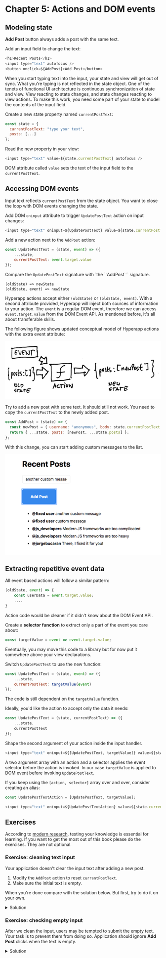 # Chapter 5: Actions and DOM events

## Modeling state

**Add Post** button always adds a post with the same text. 

Add an input field to change the text:
```js
<h1>Recent Posts</h1>
<input type="text" autofocus />
<button onclick=${AddPost}>Add Post</button>
```

When you start typing text into the input, your state and view will get out of sync. What you're typing is not
reflected in the state object.
One of the tenets of functional UI architecture is continuous synchronization of state and view. 
View reacting to state changes, and state changes reacting to view actions. 
To make this work, you need some part of your state to model the contents of the input field. 

Create a new state property named ```currentPostText```:
```js
const state = {
  currentPostText: "type your text",
  posts: [...]
};
```
Read the new property in your view:
```js
<input type="text" value=${state.currentPostText} autofocus />
```
DOM attribute called ```value``` sets the text of the input field to the ```currentPostText```.

## Accessing DOM events

Input text reflects ```currentPostText``` from the state object. You want to close the loop with DOM events changing the state.

Add DOM ```oninput``` attribute to trigger ```UpdatePostText``` action on input changes:
```js
<input type="text" oninput=${UpdatePostText} value=${state.currentPostText} autofocus />
```

Add a new action next to the ```AddPost``` action:
```js
const UpdatePostText = (state, event) => ({
    ...state,
    currentPostText: event.target.value
});
```
Compare the ```UpdatePostText``` signature with `the ``AddPost``` signature.

```
(oldState) => newState
(oldState, event) => newState
```
Hyperapp actions accept either ```(oldState)``` or ```(oldState, event)```. 
With a second attribute provided, Hyperapp will inject both sources of information to your action.
The ```event``` is a regular DOM event, therefore we can access ```event.target.value``` from the DOM Event API. 
As mentioned before, it's all about transferable skills. 

The following figure shows updated conceptual model of Hyperapp actions with the extra event attribute:

![Figure: Action is a pure function of state and event](images/action-with-event.jpg)

Try to add a new post with some text. It should still not work. You need to copy the ```currentPostText``` to the newly added post.

```js
const AddPost = (state) => {
  const newPost = { username: "anonymous", body: state.currentPostText };
  return { ...state, posts: [newPost, ...state.posts] };
};
```

With this change, you can start adding custom messages to the list.

![Figure: Adding custom messages to the list](images/custom-messages.png)

## Extracting repetitive event data

All event based actions will follow a similar pattern:
```js
(oldState, event) => {
    const userData = event.target.value;
    ....
}
```
Action code would be cleaner if it didn't know about the DOM Event API.

Create a **selector function** to extract only a part of the event you care about:
```js
const targetValue = event => event.target.value;
```
Eventually, you may move this code to a library but for now put it somewhere above your view declarations.

Switch ```UpdatePostTest``` to use the new function:
```js
const UpdatePostText = (state, event) => ({
    ...state,
    currentPostText: targetValue(event)
});
```
The code is still dependent on the ```targetValue``` function.

Ideally, you'd like the action to accept only the data it needs:
```js
const UpdatePostText = (state, currentPostText) => ({
    ...state,
    currentPostText
});
```
Shape the second argument of your action inside the input handler. 
```js
<input type="text" oninput=${[UpdatePostText, targetValue]} value=${state.currentPostText} autofocus />
```
A two argument array with an action and a selector applies the event selector before the action is invoked. 
In our case ```targetValue``` is applied to DOM event before invoking ```UpdatePostText```.

If you keep using the ```[action, selector]``` array over and over, consider creating an alias:
```js
const UpdatePostTextAction = [UpdatePostText, targetValue];
```
```js
<input type="text" oninput=${UpdatePostTextAction} value=${state.currentPostText} autofocus />
```

## Exercises



According to [modern research](https://en.wikipedia.org/wiki/Desirable_difficulty), testing your knowledge is essential for learning. 
If you want to get the most out of this book please do the exercises. They are not optional.

### Exercise: cleaning text input

Your application doesn't clear the input text after adding a new post.
1. Modify the ```AddPost``` action to reset ```currentPostText```. 
2. Make sure the initial text is empty.

When you're done compare with the solution below.
But first, try to do it on your own. 

<details>
    <summary id="cleaning_text_input">Solution</summary>

```js
const AddPost = (state) => {
  const newPost = { username: "anonymous", body: state.currentPostText };
  return { ...state, currentPostText: "", posts: [newPost, ...state.posts] };
};
```

</details>

### Exercise: checking empty input

After we clean the input, users may be tempted to submit the empty text. Your task is to prevent them from doing so.
Application should ignore **Add Post** clicks when the text is empty.

<details>
    <summary id="checking_empty_input">Solution</summary>

```js
const AddPost = (state) => {
  if(state.currentPostText.trim()) {
      const newPost = { username: "anonymous", body: state.currentPostText };
      return { ...state, currentPostText: "", posts: [newPost, ...state.posts] };
  }  else {
      return state;
  }
};
```

</details>
